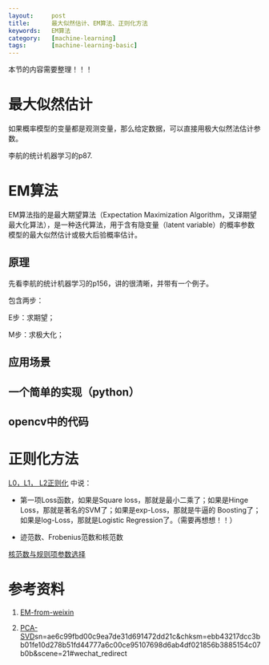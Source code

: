 ```yaml
---
layout:     post
title:      最大似然估计、EM算法、正则化方法
keywords:   EM算法
category:   [machine-learning]
tags:       [machine-learning-basic]
---
```



本节的内容需要整理！！！





# 最大似然估计


如果概率模型的变量都是观测变量，那么给定数据，可以直接用极大似然法估计参数。

李航的统计机器学习的p87.


# EM算法



EM算法指的是最大期望算法（Expectation Maximization Algorithm，又译期望最大化算法），是一种迭代算法，用于含有隐变量（latent variable）的概率参数模型的最大似然估计或极大后验概率估计。



## 原理

先看李航的统计机器学习的p156，讲的很清晰，并带有一个例子。

包含两步：

E步：求期望；

M步：求极大化；



## 应用场景



## 一个简单的实现（python）



## opencv中的代码





# 正则化方法

[L0，L1， L2正则化](http://blog.csdn.net/zouxy09/article/details/24971995)
中说：

- 第一项Loss函数，如果是Square loss，那就是最小二乘了；如果是Hinge Loss，那就是著名的SVM了；如果是exp-Loss，那就是牛逼的 Boosting了；如果是log-Loss，那就是Logistic Regression了。（需要再想想！！）

- 迹范数、Frobenius范数和核范数


[核范数与规则项参数选择](http://blog.csdn.net/zouxy09/article/details/24972869)






# 参考资料

1. [EM-from-weixin](https://mp.weixin.qq.com/s/wIGr79NbUnYnk0ifqqRH7A)

2. [PCA-SVD](https://mp.weixin.qq.com/s?__biz=MzI4MDYzNzg4Mw==&mid=2247486147&idx=1&)sn=ae6c99fbd00c9ea7de31d691472dd21c&chksm=ebb43217dcc3bb01fe10d278b51fd44777a6c00ce95107698d6ab4df021856b3885154c07b0b&scene=21#wechat_redirect